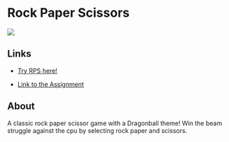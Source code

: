 # Rock Paper Scissors
![](https://github.com/Appletri/Appletri/blob/main/assets/weather-Jarvis.gif)

## Links
- [Try RPS here!](https://Appletri.github.io/rock-paper-scissor)

- [Link to the Assignment](https://www.theodinproject.com/paths/foundations/courses/foundations/lessons/rock-paper-scissors)

## About
A classic rock paper scissor game with a Dragonball theme!
Win the beam struggle against the cpu by selecting rock paper and scissors.
